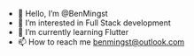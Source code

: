 - 👋 Hello, I’m @BenMingst
- 👀 I’m interested in Full Stack development
- 🌱 I’m currently learning Flutter
- 📫 How to reach me benmingst@outlook.com

<!---
BenMingst/BenMingst is a ✨ special ✨ repository because its `README.md` (this file) appears on your GitHub profile.
You can click the Preview link to take a look at your changes.
--->
